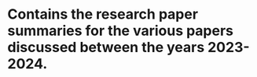 # Contains the research paper summaries for the various papers discussed between the years 2023-2024.
